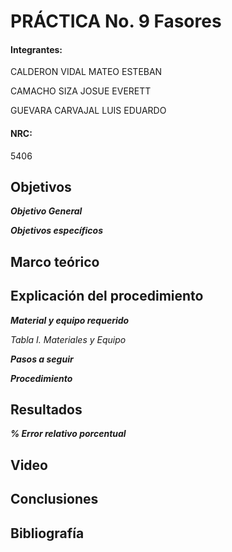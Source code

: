 
# PRÁCTICA No. 9 Fasores

#### Integrantes:

CALDERON VIDAL MATEO ESTEBAN

CAMACHO SIZA JOSUE EVERETT

GUEVARA CARVAJAL LUIS EDUARDO

#### NRC:

5406

## Objetivos

***Objetivo General***

***Objetivos específicos***

## Marco teórico

## Explicación del procedimiento

***Material y equipo requerido***

*Tabla I. Materiales y Equipo*

***Pasos a seguir***

***Procedimiento***

## Resultados

***% Error relativo porcentual***

## Video

## Conclusiones

## Bibliografía 




